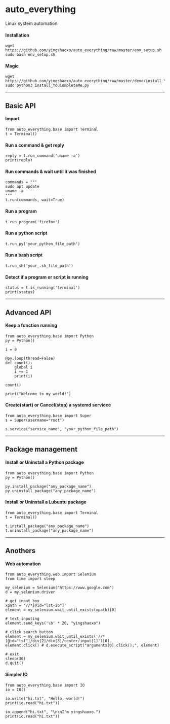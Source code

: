 # auto_everything
Linux system automation

#### Installation
```
wget https://github.com/yingshaoxo/auto_everything/raw/master/env_setup.sh
sudo bash env_setup.sh
```

#### Magic
```
wget https://github.com/yingshaoxo/auto_everything/raw/master/demo/install_YouCompleteMe.py
sudo python3 install_YouCompleteMe.py
```

___


## Basic API
#### Import
```
from auto_everything.base import Terminal
t = Terminal()
```

#### Run a command & get reply
```
reply = t.run_command('uname -a')
print(reply)
```

#### Run commands & wait until it was finished
```
commands = """
sudo apt update
uname -a
"""
t.run(commands, wait=True)
```

#### Run a program
`t.run_program('firefox')`

#### Run a python script
`t.run_py('your_python_file_path')`

#### Run a bash script
`t.run_sh('your_.sh_file_path')`

#### Detect if a program or script is running
```
status = t.is_running('terminal')
print(status)
```

___


## Advanced API
#### Keep a function running
```
from auto_everything.base import Python
py = Python()

i = 0

@py.loop(thread=False)
def count():
    global i
    i += 1
    print(i)

count()

print("Welcome to my world!")
```

#### Create(start) or Cancel(stop) a systemd serviece
```
from auto_everything.base import Super
s = Super(username="root")

s.service("service_name", "your_python_file_path")
```

___


## Package management
#### Install or Uninstall a Python package
```
from auto_everything.base import Python
py = Python()

py.install_package("any_package_name")
py.uninstall_package("any_package_name")
```

#### Install or Uninstall a Lubuntu package
```
from auto_everything.base import Terminal
t = Terminal()

t.install_package("any_package_name")
t.uninstall_package("any_package_name")
```

___


## Anothers
#### Web automation
```
from auto_everything.web import Selenium
from time import sleep

my_selenium = Selenium("https://www.google.com")
d = my_selenium.driver

# get input box
xpath = '//*[@id="lst-ib"]'
element = my_selenium.wait_until_exists(xpath)[0]

# text inputing
element.send_keys('\b' * 20, "yingshaoxo")

# click search button
element = my_selenium.wait_until_exists('//*[@id="tsf"]/div[2]/div[3]/center/input[1]')[0]
element.click() # d.execute_script("arguments[0].click();", element)

# exit
sleep(30)
d.quit()
```

#### Simpler IO
```
from auto_everything.base import IO
io = IO()

io.write("hi.txt", "Hello, world!")
print(io.read("hi.txt"))

io.append("hi.txt", "\n\nI'm yingshaoxo.")
print(io.read("hi.txt"))
```

